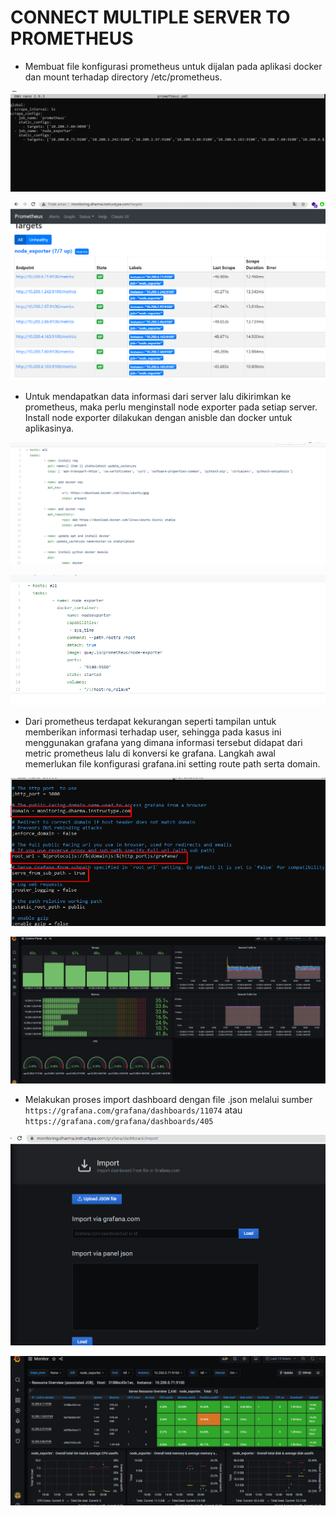 # CONNECT MULTIPLE SERVER TO PROMETHEUS

- Membuat file konfigurasi prometheus untuk dijalan pada aplikasi docker dan mount terhadap directory /etc/prometheus.

![text](./asset/1.png)

![text](./asset/2.png)


- Untuk mendapatkan data informasi dari server lalu dikirimkan ke prometheus, maka perlu menginstall node exporter pada setiap server. Install node exporter dilakukan dengan anisble dan docker untuk aplikasinya.

![text](./asset/3.png)

![text](./asset/4.png)

- Dari prometheus terdapat kekurangan seperti tampilan untuk memberikan informasi terhadap user, sehingga pada kasus ini menggunakan grafana yang dimana informasi tersebut didapat dari metric prometheus lalu di konversi ke grafana. Langkah awal memerlukan file konfigurasi grafana.ini setting route path serta domain.

![text](./asset/6.png)

![text](./asset/7.png)

- Melakukan proses import dashboard dengan file .json melalui sumber `https://grafana.com/grafana/dashboards/11074` atau `https://grafana.com/grafana/dashboards/405`

![text](./asset/9.png)

![text](./asset/8.png)